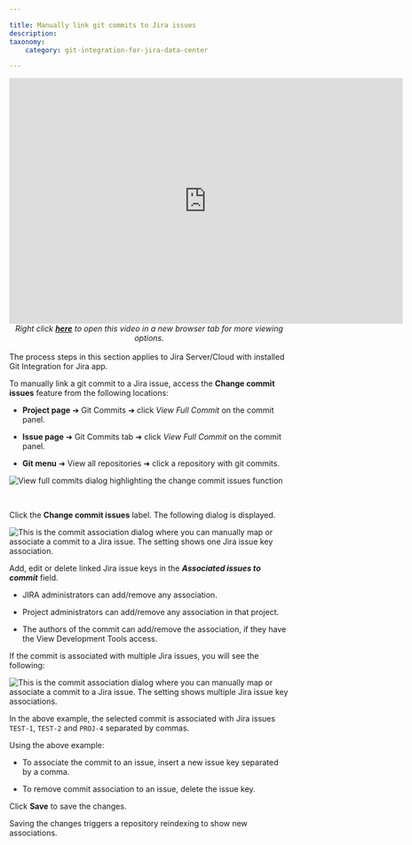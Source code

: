 ```yaml
---

title: Manually link git commits to Jira issues
description:
taxonomy:
    category: git-integration-for-jira-data-center

---
```


<div class='embed-container embed-container--16-10'>
    <iframe width='709' height='443' src='https://fast.wistia.com/embed/iframe/cq3r68b9ou?videoFoam=true' frameborder='0' allowfullscreen ></iframe>
</div>

<div align='center'>
    <i>Right click <a href='https://bigbrassband.wistia.com/medias/cq3r68b9ou'><b>here</b></a> to open this video in a new browser tab for more viewing options.</i>
</div>
<br>

<div class="bbb-callout bbb--alert">
    <div class="irow">
    <div class="ilogobox">
        <span class="logoimg"></span>
    </div>
    <div class="imsgbox">
        The process steps in this section applies to Jira Server/Cloud with installed Git Integration for Jira app.
    </div>
    </div>
</div>

To manually link a git commit to a Jira issue, access the **Change commit issues** feature from the following locations:

*   **Project page** ➜ Git Commits ➜ click _View Full Commit_ on the commit panel.

*   **Issue page** ➜ Git Commits tab ➜ click _View Full Commit_ on the commit panel.

*   **Git menu** ➜ View all repositories ➜ click a repository with git commits.


![View full commits dialog highlighting the change commit issues function](https://bigbrassband.atlassian.net/wiki/download/thumbnails/1930398296/gitserver-view-full-commits-assoc.png?version=1&modificationDate=1630642883212&cacheVersion=1&api=v2&width=680&height=375)

<br>

Click the **Change commit issues** label. The following dialog is displayed.

![This is the commit association dialog where you can manually map or associate a commit to a Jira issue. The setting shows one Jira issue key association.](https://bigbrassband.atlassian.net/wiki/download/thumbnails/1930398296/gitserver-view-full-commits-assoc-issue-dlg.png?version=1&modificationDate=1630642882967&cacheVersion=1&api=v2&width=566&height=283)

Add, edit or delete linked Jira issue keys in the _**Associated issues to commit**_ field.

*   JIRA administrators can add/remove any association.

*   Project administrators can add/remove any association in that project.

*   The authors of the commit can add/remove the association, if they have the View Development Tools access.


If the commit is associated with multiple Jira issues, you will see the following:

![This is the commit association dialog where you can manually map or associate a commit to a Jira issue. The setting shows multiple Jira issue key associations.](https://bigbrassband.atlassian.net/wiki/download/thumbnails/1930398296/gitserver-view-full-commits-assoc-issue-dlg-multi.png?version=1&modificationDate=1630642882718&cacheVersion=1&api=v2&width=566&height=283)

In the above example, the selected commit is associated with Jira issues `TEST-1`, `TEST-2` and `PROJ-4` separated by commas.

Using the above example:

*   To associate the commit to an issue, insert a new issue key separated by a comma.

*   To remove commit association to an issue, delete the issue key.


Click **Save** to save the changes.

<div class="bbb-callout bbb--info">
    <div class="irow">
    <div class="ilogobox">
        <span class="logoimg"></span>
    </div>
    <div class="imsgbox">
        Saving the changes triggers a repository reindexing to show new associations.
    </div>
    </div>
</div>

